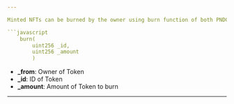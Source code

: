 ```yaml
---

Minted NFTs can be burned by the owner using burn function of both PNDC_ERC1155 and TokenERC1155 contract.

```javascript
    burn(
        uint256 _id, 
        uint256 _amount
        ) 

```

- **\_from**: Owner of Token
- **\_id**: ID of Token
- **\_amount**: Amount of Token to burn

---
```

